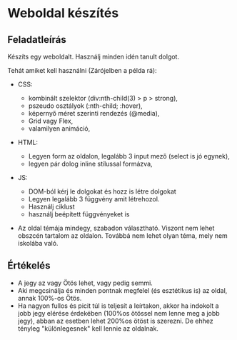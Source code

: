 # Weboldal készítés

## Feladatleírás

Készíts egy weboldalt. Használj minden idén tanult dolgot.

Tehát amiket kell használni (Zárójelben a példa rá):

- CSS:
  - kombinált szelektor (div:nth-child(3) > p > strong),
  - pszeudo osztályok (:nth-child; :hover),
  - képernyő méret szerinti rendezés (@media),
  - Grid vagy Flex,
  - valamilyen animáció,

- HTML:
  - Legyen form az oldalon, legalább 3 input mező (select is jó egynek),
  - legyen pár dolog inline stílussal formázva,

- JS:
  - DOM-ból kérj le dolgokat és hozz is létre dolgokat
  - Legyen legalább 3 függvény amit létrehozol.
  - Használj ciklust
  - használj beépített függvényeket is

- Az oldal témája mindegy, szabadon választható. Viszont nem lehet obszcén tartalom az oldalon. Továbbá nem lehet olyan téma, mely nem iskolába való.

## Értékelés

- A jegy az vagy Ötös lehet, vagy pedig semmi.
- Aki megcsinálja és minden pontnak megfelel (és esztétikus is) az oldal, annak 100%-os Ötös.
- Ha nagyon fullos és picit túl is teljesít a leírtakon, akkor ha indokolt a jobb jegy elérése érdekében (100%os ötössel nem lenne meg a jobb jegy), abban az esetben lehet 200%os ötöst is szerezni. De ehhez tényleg "különlegesnek" kell lennie az oldalnak.
